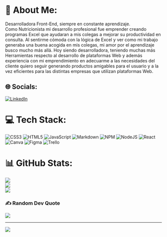 # 💫 About Me:
Desarrolladora Front-End, siempre en constante aprendizaje.<br>Como Nutricionista mi desarrollo profesional fue emprender creando programas Excel que ayudaran a mis colegas a mejorar su productividad en consulta. Al sentirme cómoda con la lógica de Excel y ver como mi trabajo generaba una buena acogida en mis colegas, mi amor por el aprendizaje busco mucho más allá. Hoy siendo desarrolladora, teniendo muchas más Herramientas respecto al desarrollo de plataformas Web y además experiencia con mi emprendimiento en adecuarme a las necesidades del cliente quiero seguir generando productos amigables para el usuario y a la vez eficientes para las distintas empresas que utilizan plataformas Web.<br>


## 🌐 Socials:
[![LinkedIn](https://img.shields.io/badge/LinkedIn-%230077B5.svg?logo=linkedin&logoColor=white)](https://linkedin.com/in/danielalarat) 

# 💻 Tech Stack:
![CSS3](https://img.shields.io/badge/css3-%231572B6.svg?style=plastic&logo=css3&logoColor=white) ![HTML5](https://img.shields.io/badge/html5-%23E34F26.svg?style=plastic&logo=html5&logoColor=white) ![JavaScript](https://img.shields.io/badge/javascript-%23323330.svg?style=plastic&logo=javascript&logoColor=%23F7DF1E) ![Markdown](https://img.shields.io/badge/markdown-%23000000.svg?style=plastic&logo=markdown&logoColor=white) ![NPM](https://img.shields.io/badge/NPM-%23000000.svg?style=plastic&logo=npm&logoColor=white) ![NodeJS](https://img.shields.io/badge/node.js-6DA55F?style=plastic&logo=node.js&logoColor=white) ![React](https://img.shields.io/badge/react-%2320232a.svg?style=plastic&logo=react&logoColor=%2361DAFB) ![Canva](https://img.shields.io/badge/Canva-%2300C4CC.svg?style=plastic&logo=Canva&logoColor=white) 	![Figma](https://img.shields.io/badge/figma-%23F24E1E.svg?style=plastic&logo=figma&logoColor=white) ![Trello](https://img.shields.io/badge/Trello-%23026AA7.svg?style=plastic&logo=Trello&logoColor=white)
# 📊 GitHub Stats:
![](https://github-readme-stats.vercel.app/api?username=DaniLaraT&theme=buefy&hide_border=false&include_all_commits=true&count_private=false)<br/>
![](https://github-readme-streak-stats.herokuapp.com/?user=DaniLaraT&theme=buefy&hide_border=false)<br/>
![](https://github-readme-stats.vercel.app/api/top-langs/?username=DaniLaraT&theme=buefy&hide_border=false&include_all_commits=true&count_private=false&layout=compact)

### ✍️ Random Dev Quote
![](https://quotes-github-readme.vercel.app/api?type=horizontal&theme=dark)

---
[![](https://visitcount.itsvg.in/api?id=DaniLaraT&icon=0&color=0)](https://visitcount.itsvg.in)

<!-- Proudly created with GPRM ( https://gprm.itsvg.in ) -->
